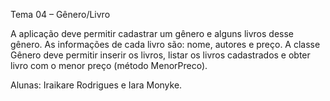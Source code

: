 Tema 04 – Gênero/Livro

A aplicação deve permitir cadastrar um gênero e alguns livros desse gênero. As informações de cada livro
são: nome, autores e preço. A classe Gênero deve permitir inserir os livros, listar os livros cadastrados e
obter livro com o menor preço (método MenorPreco).

Alunas: Iraikare Rodrigues e Iara Monyke.
